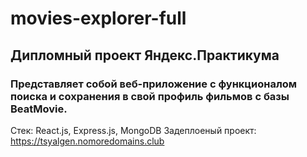 # movies-explorer-full

## Дипломный проект Яндекс.Практикума

### Представляет собой веб-приложение с функционалом поиска и сохранения в свой профиль фильмов с базы BeatMovie. 

Стек: React.js, Express.js, MongoDB
Задеплоеный проект: https://tsyalgen.nomoredomains.club
